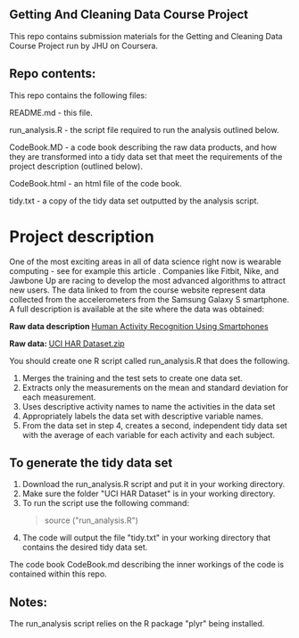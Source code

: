## Getting And Cleaning Data Course Project

This repo contains submission materials for the Getting and Cleaning Data Course Project run by JHU on Coursera.


## Repo contents:

This repo contains the following files:

README.md  - this file.

run_analysis.R  - the script file required to run the analysis outlined below.

CodeBook.MD  - a code book describing the raw data products, and how they are transformed into a tidy data set that meet the requirements of the project description (outlined below).

CodeBook.html - an html file of the code book.

tidy.txt - a copy of the tidy data set outputted by the analysis script.

# Project description

One of the most exciting areas in all of data science right now is wearable computing - see for example this article . Companies like Fitbit, Nike, and Jawbone Up are racing to develop the most advanced algorithms to attract new users. The data linked to from the course website represent data collected from the accelerometers from the Samsung Galaxy S smartphone. A full description is available at the site where the data was obtained:

<b> Raw data description </b> <a href="http://archive.ics.uci.edu/ml/datasets/Human+Activity+Recognition+Using+Smartphones"> Human Activity Recognition Using Smartphones </a>

<b> Raw data: </b> <a href="https://d396qusza40orc.cloudfront.net/getdata%2Fprojectfiles%2FUCI%20HAR%20Dataset.zip"> UCI HAR Dataset.zip </a>

You should create one R script called run_analysis.R that does the following. 

1.    Merges the training and the test sets to create one data set.
2.    Extracts only the measurements on the mean and standard deviation for each measurement. 
3.    Uses descriptive activity names to name the activities in the data set
4.    Appropriately labels the data set with descriptive variable names. 
5.    From the data set in step 4, creates a second, independent tidy data set with the average of each variable for each activity and each subject.


## To generate the tidy data set

1. Download the run_analysis.R script and put it in your working directory. 
2. Make sure the folder "UCI HAR Dataset" is in your working directory.
3. To run the script use the following command:
   > source ("run_analysis.R")
4. The code will output the file "tidy.txt" in your working directory that contains the desired tidy data set. 

The code book CodeBook.md describing the inner workings of the code is contained within this repo. 


## Notes:

The run_analysis script relies on the R package "plyr" being installed.
